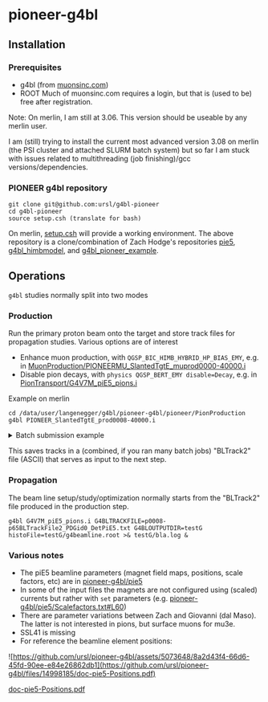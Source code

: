 # pioneer-g4bl

## Installation
### Prerequisites
- g4bl (from [muonsinc.com](https://muonsinc.com/Website1/tiki-index.php?page=G4beamline)) 
- ROOT
Much of muonsinc.com requires a login, but that is (used to be) free after registration.

Note: On merlin, I am still at 3.06. This version should be useable by any merlin user.

I am (still) trying to install the current most advanced version 3.08 on merlin (the PSI cluster and attached SLURM batch system) but so far I am stuck with issues related to multithreading (job finishing)/gcc versions/dependencies.

### PIONEER g4bl repository
```
git clone git@github.com:ursl/g4bl-pioneer
cd g4bl-pioneer
source setup.csh (translate for bash)
```
On merlin, [setup.csh](https://github.com/ursl/pioneer-g4bl/blob/master/setup.csh) will provide a working environment. The above repository is a clone/combination of Zach Hodge's repositories [pie5](https://gitlab.com/zhodge/pie5), [g4bl_himbmodel](https://gitlab.com/zhodge/g4bl_himbmodel), and  [g4bl_pioneer_example](https://gitlab.com/zhodge/g4bl_pioneer_example).


## Operations
`g4bl` studies normally split into two modes

### Production
Run the primary proton beam onto the target and store track files for propagation studies. Various options are of interest
- Enhance muon production, with `QGSP_BIC_HIMB_HYBRID_HP_BIAS_EMY`, e.g. in [MuonProduction/PIONEERMU_SlantedTgtE_muprod0000-40000.i](https://github.com/ursl/pioneer-g4bl/blob/master/pioneer/MuonProduction/PIONEERMU_SlantedTgtE_muprod0000-40000.i)
- Disable pion decays, with `physics QGSP_BERT_EMY disable=Decay`, e.g. in [PionTransport/G4V7M_piE5_pions.i](https://github.com/ursl/pioneer-g4bl/blob/master/pioneer/PionTransport/G4V7M_piE5_pions.i)

Example on merlin
```
cd /data/user/langenegger/g4bl/pioneer-g4bl/pioneer/PionProduction
g4bl PIONEER_SlantedTgtE_prod0008-40000.i
```

<details>
<summary>Batch submission example</summary>
  
```
[edit PIONEER_SlantedTgtE_prod0008-40000.i and test it]
mkdir jobs/230124-p8 && cd jobs/230124-p8
replicate -f 40000 -l 41000 -p randomseed -t ../../PIONEER_SlantedTgtE_prod0008-40000.i
cd ~/data/g4bl/pioneer-g4bl/pioneer/PionProduction/jobs/230124-p8
run -c ~/mu3e/mu3eanca/slurm/slurm-g4bl-pioneer.csh -r 'STORAGE1 /psi/home/langenegger/data/slurm/pioneer-g4bl/p65-prod0008/%SITE T3_CH_PSI' PIONEER_SlantedTgtE_prod0008-40[8,9]*.i
rm /data/project/general/pioneer/g4bl/bl2/p0008-p65BLTrackFile2_PDGid0_DetPiE5.txt
cd ~/data/g4bl/pioneer-g4bl/macros/
./bin/convertRootToBLTrack2 -p 0 -d /psi/home/langenegger/data/slurm/pioneer-g4bl/p65-prod0008 -n p0008-p65 -o /data/project/general/pioneer/g4bl/bl2 -v DetPiE5
```

(The above relies heavily on my old-fashioned run setup and depends on [auxiliary tools](https://github.com/ursl/mu3eanca/tree/master/slurm))
</details>

This saves tracks in a (combined, if you ran many batch jobs) "BLTrack2" file (ASCII) that serves as input to the next step.

### Propagation
The beam line setup/study/optimization normally starts from the "BLTrack2" file produced in the production step. 

```
g4bl G4V7M_piE5_pions.i G4BLTRACKFILE=p0008-p65BLTrackFile2_PDGid0_DetPiE5.txt G4BLOUTPUTDIR=testG histoFile=testG/g4beamline.root >& testG/bla.log &
```




### Various notes
- The piE5 beamline parameters (magnet field maps, positions, scale factors, etc) are in [pioneer-g4bl/pie5](https://github.com/ursl/pioneer-g4bl/tree/master/pie5)
- In some of the input files the magnets are not configured using (scaled) currents but rather with `set` parameters (e.g. [pioneer-g4bl/pie5/Scalefactors.txt#L60](https://github.com/ursl/pioneer-g4bl/blob/master/pie5/Scalefactors.txt#L60))
- There are parameter variations between Zach and Giovanni (dal Maso). The latter is not interested in pions, but surface muons for mu3e.
- SSL41 is missing
- For reference the beamline element positions:

![https://github.com/ursl/pioneer-g4bl/assets/5073648/8a2d43f4-66d6-45fd-90ee-e84e26862db1](https://github.com/ursl/pioneer-g4bl/files/14998185/doc-pie5-Positions.pdf)

[doc-pie5-Positions.pdf](https://github.com/ursl/pioneer-g4bl/files/14998185/doc-pie5-Positions.pdf)

